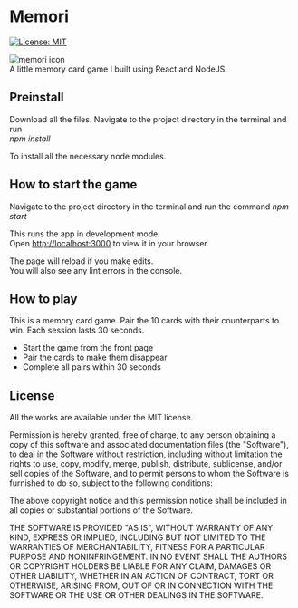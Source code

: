 # Memori

[![License: MIT](https://img.shields.io/badge/License-MIT-red.svg)](https://opensource.org/licenses/MIT)

![memori icon](https://gugulet.hu/site/wp-content/uploads/memori-game-100x100-1.png)<br>
A little memory card game I built using React and NodeJS.

## Preinstall

Download all the files. Navigate to the project directory in the terminal and run<br>
_npm install_

To install all the necessary node modules.

## How to start the game

Navigate to the project directory in the terminal and run the command _npm start_

This runs the app in development mode.<br />
Open [http://localhost:3000](http://localhost:3000) to view it in your browser.

The page will reload if you make edits.<br />
You will also see any lint errors in the console.

## How to play

This is a memory card game. Pair the 10 cards with their counterparts to win. Each session lasts 30 seconds.

-    Start the game from the front page
-    Pair the cards to make them disappear
-    Complete all pairs within 30 seconds

## License

All the works are available under the MIT license.

Permission is hereby granted, free of charge, to any person obtaining a copy of this software and associated documentation files (the "Software"), to deal in the Software without restriction, including without limitation the rights to use, copy, modify, merge, publish, distribute, sublicense, and/or sell copies of the Software, and to permit persons to whom the Software is furnished to do so, subject to the following conditions:

The above copyright notice and this permission notice shall be included in all copies or substantial portions of the Software.

THE SOFTWARE IS PROVIDED "AS IS", WITHOUT WARRANTY OF ANY KIND, EXPRESS OR IMPLIED, INCLUDING BUT NOT LIMITED TO THE WARRANTIES OF MERCHANTABILITY, FITNESS FOR A PARTICULAR PURPOSE AND NONINFRINGEMENT. IN NO EVENT SHALL THE AUTHORS OR COPYRIGHT HOLDERS BE LIABLE FOR ANY CLAIM, DAMAGES OR OTHER LIABILITY, WHETHER IN AN ACTION OF CONTRACT, TORT OR OTHERWISE, ARISING FROM, OUT OF OR IN CONNECTION WITH THE SOFTWARE OR THE USE OR OTHER DEALINGS IN THE SOFTWARE.
